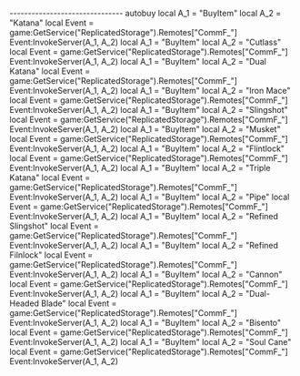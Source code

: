 ------------------------------- autobuy
local A_1 = "BuyItem"
local A_2 = "Katana"
local Event = game:GetService("ReplicatedStorage").Remotes["CommF_"]
Event:InvokeServer(A_1, A_2)
local A_1 = "BuyItem"
local A_2 = "Cutlass"
local Event = game:GetService("ReplicatedStorage").Remotes["CommF_"]
Event:InvokeServer(A_1, A_2)
local A_1 = "BuyItem"
local A_2 = "Dual Katana"
local Event = game:GetService("ReplicatedStorage").Remotes["CommF_"]
Event:InvokeServer(A_1, A_2)
local A_1 = "BuyItem"
local A_2 = "Iron Mace"
local Event = game:GetService("ReplicatedStorage").Remotes["CommF_"]
Event:InvokeServer(A_1, A_2)
local A_1 = "BuyItem"
local A_2 = "Slingshot"
local Event = game:GetService("ReplicatedStorage").Remotes["CommF_"]
Event:InvokeServer(A_1, A_2)
local A_1 = "BuyItem"
local A_2 = "Musket"
local Event = game:GetService("ReplicatedStorage").Remotes["CommF_"]
Event:InvokeServer(A_1, A_2)
local A_1 = "BuyItem"
local A_2 = "Flintlock"
local Event = game:GetService("ReplicatedStorage").Remotes["CommF_"]
Event:InvokeServer(A_1, A_2)
local A_1 = "BuyItem"
local A_2 = "Triple Katana"
local Event = game:GetService("ReplicatedStorage").Remotes["CommF_"]
Event:InvokeServer(A_1, A_2)
local A_1 = "BuyItem"
local A_2 = "Pipe"
local Event = game:GetService("ReplicatedStorage").Remotes["CommF_"]
Event:InvokeServer(A_1, A_2)
local A_1 = "BuyItem"
local A_2 = "Refined Slingshot"
local Event = game:GetService("ReplicatedStorage").Remotes["CommF_"]
Event:InvokeServer(A_1, A_2)
local A_1 = "BuyItem"
local A_2 = "Refined Filnlock"
local Event = game:GetService("ReplicatedStorage").Remotes["CommF_"]
Event:InvokeServer(A_1, A_2)
local A_1 = "BuyItem"
local A_2 = "Cannon"
local Event = game:GetService("ReplicatedStorage").Remotes["CommF_"]
Event:InvokeServer(A_1, A_2)
local A_1 = "BuyItem"
local A_2 = "Dual-Headed Blade"
local Event = game:GetService("ReplicatedStorage").Remotes["CommF_"]
Event:InvokeServer(A_1, A_2)
local A_1 = "BuyItem"
local A_2 = "Bisento"
local Event = game:GetService("ReplicatedStorage").Remotes["CommF_"]
Event:InvokeServer(A_1, A_2)
local A_1 = "BuyItem"
local A_2 = "Soul Cane"
local Event = game:GetService("ReplicatedStorage").Remotes["CommF_"]
Event:InvokeServer(A_1, A_2)

